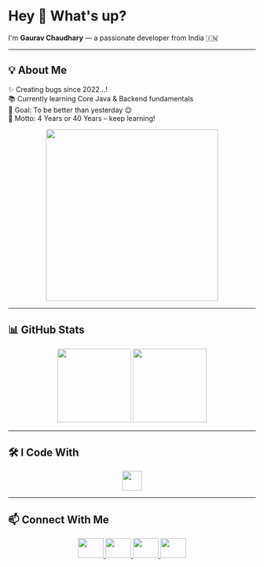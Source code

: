 <h1 align="left">Hey 👋 What's up?</h1>

<p align="left">I'm <strong>Gaurav Chaudhary</strong> — a passionate developer from India 🇮🇳</p>

---

<h2 align="left">💡 About Me</h2>

<p align="left">
✨ Creating bugs since 2022...!<br>
📚 Currently learning Core Java & Backend fundamentals<br>
🎯 Goal: To be better than yesterday 😌<br>
🧠 Motto: 4 Years or 40 Years – keep learning!
</p>

<div align="center">
  <img height="350" src="https://miro.medium.com/v2/resize:fit:1360/1*zVnWJtyGOX_kUIDm6ccCfQ.gif" />
</div>

---

<h2 align="left">📊 GitHub Stats</h2>

<div align="center">
  <img src="https://github-readme-stats.vercel.app/api?username=kaabilgaurav&show_icons=true&theme=dracula&count_private=true&hide_border=false" height="150" />
  <img src="https://github-readme-stats.vercel.app/api/top-langs?username=kaabilgaurav&layout=compact&theme=dracula&hide_border=false" height="150" />
</div>

---

<h2 align="left">🛠️ I Code With</h2>

<div align="center">
  <img src="https://skillicons.dev/icons?i=c,cpp,java,html,css,js,py,github,canva,ps,pr,figma" height="40" />
</div>

---

<h2 align="left">📫 Connect With Me</h2>

<div align="center">
  <a href="https://www.linkedin.com/in/gaurav-chaudhary10/" target="_blank">
    <img src="https://raw.githubusercontent.com/maurodesouza/profile-readme-generator/master/src/assets/icons/social/linkedin/default.svg" width="52" height="40" />
  </a>
  <a href="https://x.com/gaurav__400" target="_blank">
    <img src="https://raw.githubusercontent.com/maurodesouza/profile-readme-generator/master/src/assets/icons/social/twitter/default.svg" width="52" height="40" />
  </a>
  <a href="https://discord.com/channels/@gaurav__chaudhary" target="_blank">
    <img src="https://raw.githubusercontent.com/maurodesouza/profile-readme-generator/master/src/assets/icons/social/discord/default.svg" width="52" height="40" />
  </a>
  <a href="https://www.instagram.com/gaurav._chaudhary__/?__pwa=1" target="_blank">
    <img src="https://raw.githubusercontent.com/maurodesouza/profile-readme-generator/master/src/assets/icons/social/instagram/default.svg" width="52" height="40" />
  </a>
</div>
